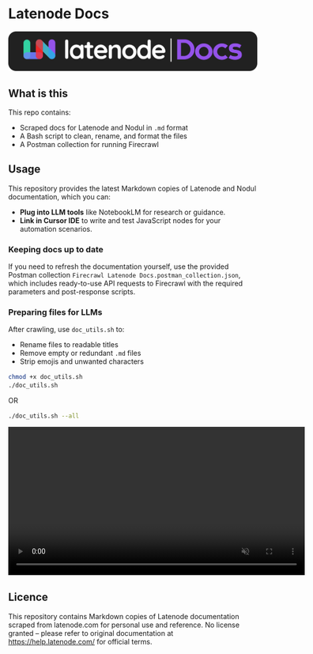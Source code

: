 # Latenode Docs
<p align="center">
  <img src="./assets/banner.png" alt="Latenode Docs Banner" />
</p>

## What is this
This repo contains:
 * Scraped docs for Latenode and Nodul in `.md` format
 * A Bash script to clean, rename, and format the files
 * A Postman collection for running Firecrawl

## Usage
This repository provides the latest Markdown copies of Latenode and Nodul documentation, which you can:
 * **Plug into LLM tools** like NotebookLM for research or guidance.
 * **Link in Cursor IDE** to write and test JavaScript nodes for your automation scenarios.

### Keeping docs up to date
If you need to refresh the documentation yourself, use the provided Postman collection `Firecrawl Latenode Docs.postman_collection.json`, which includes ready-to-use API requests to Firecrawl with the required parameters and post-response scripts.

### Preparing files for LLMs
After crawling, use `doc_utils.sh` to:
 * Rename files to readable titles
 * Remove empty or redundant `.md` files
 * Strip emojis and unwanted characters
```Bash
chmod +x doc_utils.sh
./doc_utils.sh
```
OR
```Bash
./doc_utils.sh --all
```
<p align="center">
  <video src="./assets/demo.mp4" autoplay loop muted playsinline width="600">
    Your browser does not support the video tag.
  </video>
</p>

## Licence
This repository contains Markdown copies of Latenode documentation scraped from latenode.com for personal use and reference. No license granted – please refer to original documentation at https://help.latenode.com/ for official terms.